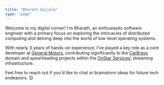 ```yaml
---
title: "Bharath Gajjala"
type: "page"
---
```

Welcome to my digital corner! I'm Bharath, an enthusiastic software engineer with a primary focus on exploring the intricacies of distributed computing and delving deep into the world of low-level operating systems.

With nearly 3 years of hands-on experience, I've played a key role as a core developer at [General Motors](https://www.gm.com/), contributing significantly to the [CarBravo](https://www.carbravo.com/) domain and spearheading projects within the [OnStar Services'](https://www.onstar.com/) streaming infrastructure. 

Feel free to reach out if you'd like to chat or brainstorm ideas for future tech endeavors. 😊
